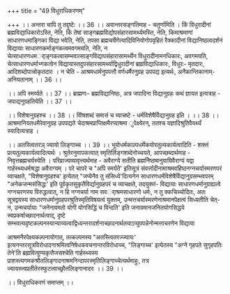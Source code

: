 +++
title = "49 विधुराधिकरणम्"

+++
।। अन्तरा चापि तु तद्दृष्टेः ।। 36 ।। अवान्तरसङ्गतिमाह - चतुर्णामिति । किं विधुरादीनां ब्रह्मविद्याधिकारोऽस्ति, नेति, किं तेषां साङ्गब्रह्मविद्योपसंहारसामर्थ्यमस्ति, नेति, किमाश्रमाणां साधारणधमाङ्गिका विद्या भवेति, नेति, तपसा ब्रह्मचर्येणेत्यादिविनियोगोपवृहितं रैक्कादीनां विद्यानिष्ठत्वदर्शनं विद्यायाः साधारणकर्माङ्गकत्वमवगमयति, नेति, न चेत्साधारणधमर्ाङ्गकत्वासम्भवात्साङ्गविद्यापसंहारासामर्थ्येन विधुरादीनामनधिकारः, अवगमयति, चेत्साधारणधर्माभ्गकत्वेन विद्यायास्तदुपसंहारसामर्थ्याद्विधुरादीनां ब्रह्मविद्याधिकारः, विधुरः- मृतदारः, आदिशब्दोपात्त्रोकृतदारः । न चेति - आश्रमधार्मनुपपत्तौ वर्णधर्मैरनुग्रह उपपद्य इत्यर्थः, अनैकान्तिकानाम्- अनियतानाम् ।। 36 ।।

।। अपि स्मर्य्यते ।। 37 ।। ब्राह्मणः- ब्रह्मविद्यानिष्ठः, अत्र जपादिना विद्यानुग्रहः कथं ज्ञायत इत्यत्राह - जपाद्यनुग्रहतियेति ।। 37 ।।

।। विशेषानुग्रहश्च ।। 38 ।। विोषशब्दं समासं च व्याचष्टे - धर्मविशेषैर्विद्यानुग्रह इति । ।। 38 ।। आश्रमानियतधमैरेवानुग्रह उपपद्यते चेदाश्रमप्राप्तिक्षमैरप्याश्रमा ुपेक्ष्येरन्, ततश्च यज्ञादिश्रुतिवैयर्थ्यं स्यादित्यत्राह ।

।। अतस्त्वितरञ् ज्यायो लिङ्गाच्च ।। 39 ।। भूयोधर्मकाल्पधर्मेकयोरतुल्यकार्यत्वादिति - शक्त्तं प्रत्यतुल्यकार्यत्वादित्यर्थः । श्रुतेरनुमापकत्वात् स्मृतिर्लिङ्गशब्देनोच्चयते, आपच्छब्दार्थमाह - निवृत्तब्रह्मचर्यस्येति । परिव्राज्यव्यावृत्त्यर्थमाह - अवैराग्ये सतीति ब्रह्मनिेष्ठष्वनुयायिवैराग्यं यद्वा गार्हस्थ्यधर्मश्रद्धा अवैराग्यम् । परे चापरे च "अपि स्मर्यते' इतिसूत्रं संवर्त्तादीनामाश्रमवहिष्ठनग्नचर्यास्मरणपरं व्याचक्षते, "विशेषानुग्रहश्च' इत्येतत् "जप्येनैव तु संसिध्ये'दित्यनेन साधारणधर्मविशेषैर्विद्यानुग्रसम्भवपरम् "अनेकजन्मसंसिद्धः' इति पूर्वकृतसुकृतैविर्द्यानुग्रहपरं च व्याचक्षते, तदयुक्त्तं- विद्यायाः साधारणधर्मानुग्राह्यत्वे नग्नचरणस्य विरुद्धत्वात्, न हि नग्नचर्या नाम सवर्ाश्रमसाधारणो धर्मः, न तु क्कचिच्चोदितः, अतः सूत्रद्वयस्य साधारणधर्मानुग्रहपरश्रुतिस्मृतिविषयत्वं युक्त्तम्, उन्मत्तचर्यास्मरणेनाश्रमानपेक्षत्वं सिध्यतीति चेत्- न, उन्मचर्यायाः "जनेनावमतो योगी योगसिद्धिं च विन्दति' इति जनावमानजनितयोगसिद्धये स्वप्रकर्षाच्छादनार्थत्वाद्, दृष्टे सम्भवत्यदृष्टकल्पनस्यान्याय्यत्वाद्विध्यन्तरादर्शनाच्छादनार्थतयाऽप्युपपन्नेनोन्मत्ताचरणेन विद्याया

आश्रमनैरपेक्ष्यकल्पनायोगात्, तत्कल्पनस्य "अतस्त्वितरज्ज्यायः' इत्यनन्तरसूत्रविरोधादनाश्रमित्वनिषेधकवचनान्तरविरोधाच्च, "लिङ्गाच्च' इत्येतस्य "अग्ने गृहपते सुगृहपतिः तेने'ति ब्रह्मवित्पुण्यकृत्तैजसश्चेति गार्हस्थ्यस्य प्राशस्त्यगमकश्रौतलिङ्गादनाश्रमनिन्दापरस्मृतिलिङ्गाच्चेत्यर्थमाहुः, तत्र ज्यायस्त्वप्रतीतेरस्फुटत्वाच्छ्रौतलिङ्गानादरः ।। 39 ।।

।। विधुराधिकरणं समाप्तम् ।।


